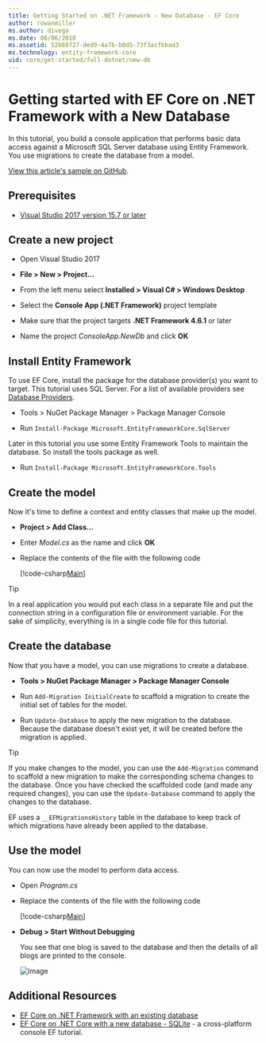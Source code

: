 ```yaml
---
title: Getting Started on .NET Framework - New Database - EF Core
author: rowanmiller
ms.author: divega
ms.date: 08/06/2018
ms.assetid: 52b69727-ded9-4a7b-b8d5-73f3acfbbad3
ms.technology: entity-framework-core
uid: core/get-started/full-dotnet/new-db
---
```


# Getting started with EF Core on .NET Framework with a New Database

In this tutorial, you build a console application that performs basic data access against a Microsoft SQL Server database using Entity Framework. You use migrations to create the database from a model.

[View this article's sample on GitHub](https://github.com/aspnet/EntityFramework.Docs/tree/master/samples/core/GetStarted/FullNet/ConsoleApp.NewDb).

## Prerequisites

* [Visual Studio 2017 version 15.7 or later](https://www.visualstudio.com/downloads/)

## Create a new project

* Open Visual Studio 2017

* **File > New > Project...**

* From the left menu select **Installed > Visual C# > Windows Desktop**

* Select the **Console App (.NET Framework)** project template

* Make sure that the project targets **.NET Framework 4.6.1** or later

* Name the project *ConsoleApp.NewDb* and click **OK**

## Install Entity Framework

To use EF Core, install the package for the database provider(s) you want to target. This tutorial uses SQL Server. For a list of available providers see [Database Providers](../../providers/index.md).

* Tools > NuGet Package Manager > Package Manager Console

* Run `Install-Package Microsoft.EntityFrameworkCore.SqlServer`

Later in this tutorial you use some Entity Framework Tools to maintain the database. So install the tools package as well.

* Run `Install-Package Microsoft.EntityFrameworkCore.Tools`

## Create the model

Now it's time to define a context and entity classes that make up the model.

* **Project > Add Class...**

* Enter *Model.cs* as the name and click **OK**

* Replace the contents of the file with the following code

  [!code-csharp[Main](../../../../samples/core/GetStarted/FullNet/ConsoleApp.NewDb/Model.cs)] 

> [!TIP]  
> In a real application you would put each class in a separate file and put the connection string in a configuration file or environment variable. For the sake of simplicity, everything is in a single code file for this tutorial.

## Create the database

Now that you have a model, you can use migrations to create a database.

* **Tools > NuGet Package Manager > Package Manager Console**

* Run `Add-Migration InitialCreate` to scaffold a migration to create the initial set of tables for the model.

* Run `Update-Database` to apply the new migration to the database. Because the database doesn't exist yet, it will be created before the migration is applied.

> [!TIP]  
> If you make changes to the model, you can use the `Add-Migration` command to scaffold a new migration to make the corresponding schema changes to the database. Once you have checked the scaffolded code (and made any required changes), you can use the `Update-Database` command to apply the changes to the database.
>
> EF uses a `__EFMigrationsHistory` table in the database to keep track of which migrations have already been applied to the database.

## Use the model

You can now use the model to perform data access.

* Open *Program.cs*

* Replace the contents of the file with the following code

  [!code-csharp[Main](../../../../samples/core/GetStarted/FullNet/ConsoleApp.NewDb/Program.cs)]

* **Debug > Start Without Debugging**

  You see that one blog is saved to the database and then the details of all blogs are printed to the console.

  ![image](_static/output-new-db.png)

## Additional Resources

* [EF Core on .NET Framework with an existing database](xref:core/get-started/full-dotnet/existing-db)
* [EF Core on .NET Core with a new database - SQLite](xref:core/get-started/netcore/new-db-sqlite) -  a cross-platform console EF tutorial.
